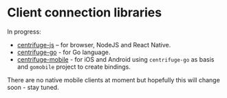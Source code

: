 # Client connection libraries

In progress:

* [centrifuge-js](https://github.com/centrifugal/centrifuge-js/tree/c2) – for browser, NodeJS and React Native.
* [centrifuge-go](https://github.com/centrifugal/centrifuge-go/tree/c2) - for Go language.
* [centrifuge-mobile](https://github.com/centrifugal/centrifuge-mobile/c2) - for iOS and Android using `centrifuge-go` as basis and `gomobile` project to create bindings.

There are no native mobile clients at moment but hopefully this will change soon - stay tuned.
